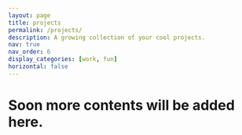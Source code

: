 ```yaml
---
layout: page
title: projects
permalink: /projects/
description: A growing collection of your cool projects.
nav: true
nav_order: 6
display_categories: [work, fun]
horizontal: false
---
```


# Soon more contents will be added here.